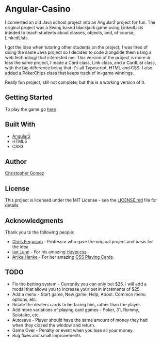 # Angular-Casino

I converted an old Java school project into an Angular2 project for fun. The original project was a Swing based blackjack game using LinkedLists inteded to teach students about classes, objects, and, of course, LinkedLists. 

I got the idea when tutoring other students on the project, I was tired of doing the same Java project so I decided to code alongside them using a web technology that interested me. This version of the project is more or less the same project, I made a Card class, Link class, and a CardList class, with the big difference being that it's all Typescript, HTML and CSS. I also added a PokerChips class that keeps track of in-game winnings. 

Really fun project, still not complete, but this is a working version of it. 

## Getting Started

To play the game go [here](afryingpan.github.io/Angular-Casino)

## Built With

* [Angular2](angular.io)
* HTML5
* CSS3 

## Author

[Christopher Gomez](https://github.com/afryingpan)

## License

This project is licensed under the MIT License - see the [LICENSE.md](LICENSE.md) file for details

## Acknowledgments

Thank you to the following people:

* [Chris Ferguson](chris.ferguson@canyons.edu) - Professor who gave the original project and basis for the idea
* [Ian Lunn](github.com/IanLunn) - For his amazing [Hover.css](http://ianlunn.github.io/Hover/)
* [Anika Henke](https://github.com/selfthinker) - For her amazing [CSS Playing Cards](http://selfthinker.github.io/CSS-Playing-Cards/). 

## TODO

* Fix the betting system - Currently you can only bet $25. I will add a modal that allows you to increase your bet in increments of $25. 
* Add a menu - Start game, New game, Help, About. Common menu options, etc.
* Rotate the dealers cards to be facing him, rather than the player.
* Add more variations of playing card games - Poker, 31, Rummy, Solataire, etc.
* Autosave - Player should have the same amount of money they had when they closed the window and return.
* Game Over - Penalty or event when you lose all your money.
* Bug fixes and small improvements
